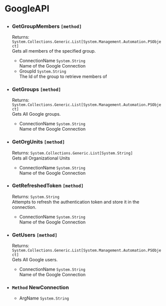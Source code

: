# GoogleAPI
## 

- ### GetGroupMembers `[method]`
    Returns: `System.Collections.Generic.List[System.Management.Automation.PSObject]`  
    Gets all members of the specified group.  
    - ConnectionName `System.String`  
        Name of the Google Connection
    - GroupId `System.String`  
        The Id of the group to retrieve members of
- ### GetGroups `[method]`
    Returns: `System.Collections.Generic.List[System.Management.Automation.PSObject]`  
    Gets All Google groups.  
    - ConnectionName `System.String`  
        Name of the Google Connection
- ### GetOrgUnits `[method]`
    Returns: `System.Collections.Generic.List[System.String]`  
    Gets all Organizational Units  
    - ConnectionName `System.String`  
        Name of the Google Connection
- ### GetRefreshedToken `[method]`
    Returns: `System.String`  
    Attempts to refresh the authentication token and store it in the connection.  
    - ConnectionName `System.String`  
        Name of the Google Connection
- ### GetUsers `[method]`
    Returns: `System.Collections.Generic.List[System.Management.Automation.PSObject]`  
    Gets All Google users.  
    - ConnectionName `System.String`  
        Name of the Google Connection
- ### `Method` NewConnection
      
    - ArgName `System.String`  
        
